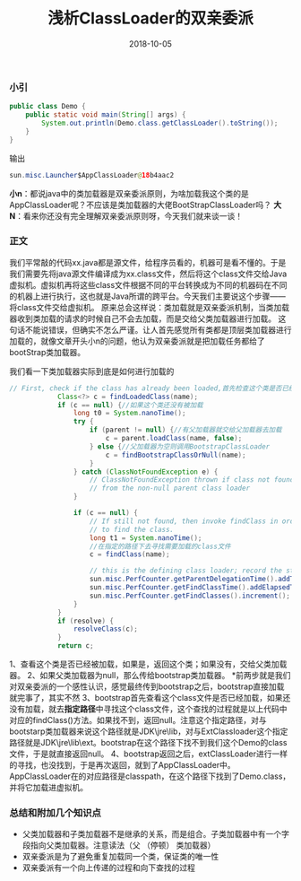 ﻿---
layout: post
title: "浅析ClassLoader的双亲委派"
date: 2018-10-05
excerpt: "双亲委派只是汇报一声，重活还得自己干哇"
tags: [JDK源码]
comments: true
---
### 小引

```java
public class Demo {
    public static void main(String[] args) {
        System.out.println(Demo.class.getClassLoader().toString());
    }
}
```
输出

```java
sun.misc.Launcher$AppClassLoader@18b4aac2
```
**小n**：都说java中的类加载器是双亲委派原则，为啥加载我这个类的是AppClassLoader呢？不应该是类加载器的大佬BootStrapClassLoader吗？
**大N**：看来你还没有完全理解双亲委派原则呀，今天我们就来谈一谈！

### 正文
我们平常敲的代码xx.java都是源文件，给程序员看的，机器可是看不懂的。于是我们需要先将java源文件编译成为xx.class文件，然后将这个class文件交给Java虚拟机。虚拟机再将这些class文件根据不同的平台转换成为不同的机器码在不同的机器上进行执行，这也就是Java所谓的跨平台。今天我们主要说这个步骤——将class文件交给虚拟机。
原来总会这样说：类加载就是双亲委派机制，当类加载器收到类加载的请求的时候自己不会去加载，而是交给父类加载器进行加载。
这句话不能说错误，但确实不怎么严谨。让人首先感觉所有类都是顶层类加载器进行加载的，就像文章开头小n的问题，他认为双亲委派就是把加载任务都给了bootStrap类加载器。

我们看一下类加载器实际到底是如何进行加载的

```java
// First, check if the class has already been loaded,首先检查这个类是否已经加载（最终的检查方法是个本地方法）
            Class<?> c = findLoadedClass(name);
            if (c == null) {//如果这个类还没有被加载
                long t0 = System.nanoTime();
                try {
                    if (parent != null) {//有父加载器就交给父加载器去加载
                        c = parent.loadClass(name, false);
                    } else {//父加载器为空则调用BootstrapClassLoader
                        c = findBootstrapClassOrNull(name);
                    }
                } catch (ClassNotFoundException e) {
                    // ClassNotFoundException thrown if class not found
                    // from the non-null parent class loader
                }

                if (c == null) {
                    // If still not found, then invoke findClass in order
                    // to find the class.
                    long t1 = System.nanoTime();
                    //在指定的路径下去寻找需要加载的class文件
                    c = findClass(name);

                    // this is the defining class loader; record the stats
                    sun.misc.PerfCounter.getParentDelegationTime().addTime(t1 - t0);
                    sun.misc.PerfCounter.getFindClassTime().addElapsedTimeFrom(t1);
                    sun.misc.PerfCounter.getFindClasses().increment();
                }
            }
            if (resolve) {
                resolveClass(c);
            }
            return c;
```
1、查看这个类是否已经被加载，如果是，返回这个类；如果没有，交给父类加载器。
2、如果父类加载器为null，那么传给bootstrap类加载器。
*前两步就是我们对双亲委派的一个感性认识，感觉最终传到bootstrap之后，bootstrap直接加载就完事了，其实不然
3、bootstrap首先查看这个class文件是否已经加载，如果还没有加载，就去**指定路径**中寻找这个class文件，这个查找的过程就是以上代码中对应的findClass()方法。如果找不到，返回null。注意这个指定路径，对与bootstarp类加载器来说这个路径就是JDK\jre\lib，对与ExtClassloader这个指定路径就是JDK\jre\lib\ext。bootstrap在这个路径下找不到我们这个Demo的class文件，于是就直接返回null。
4、bootstrap返回之后，extClassLoader进行一样的寻找，也没找到，于是再次返回，就到了AppClassLoader中。AppClassLoader在的对应路径是classpath，在这个路径下找到了Demo.class，并将它加载进虚拟机。

### 总结和附加几个知识点
- 父类加载器和子类加载器不是继承的关系，而是组合。子类加载器中有一个字段指向父类加载器。注意读法（父 （停顿） 类加载器）
- 双亲委派是为了避免重复加载同一个类，保证类的唯一性
- 双亲委派有一个向上传递的过程和向下查找的过程
